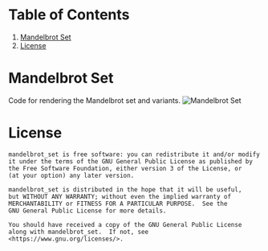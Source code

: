 # Table of Contents
1. [Mandelbrot Set](#mbs)
3. [License](#license)

# Mandelbrot Set <a name="bf"></a>
Code for rendering the Mandelbrot set and variants.
![Mandelbrot Set](https://math.dartmouth.edu/~rmaguire/assets/mandelbrot_set_001.png "Mandelbrot Set")

# License
    mandelbrot_set is free software: you can redistribute it and/or modify
    it under the terms of the GNU General Public License as published by
    the Free Software Foundation, either version 3 of the License, or
    (at your option) any later version.

    mandelbrot_set is distributed in the hope that it will be useful,
    but WITHOUT ANY WARRANTY; without even the implied warranty of
    MERCHANTABILITY or FITNESS FOR A PARTICULAR PURPOSE.  See the
    GNU General Public License for more details.

    You should have received a copy of the GNU General Public License
    along with mandelbrot_set.  If not, see <https://www.gnu.org/licenses/>.
